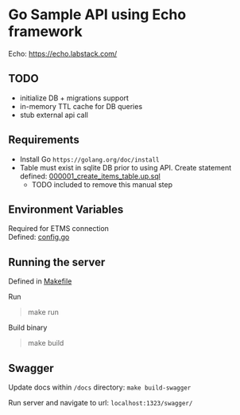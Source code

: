 # Go Sample API using Echo framework
Echo: https://echo.labstack.com/

## TODO
- initialize DB + migrations support
- in-memory TTL cache for DB queries
- stub external api call

## Requirements
- Install Go `https://golang.org/doc/install`
- Table must exist in sqlite DB prior to using API. Create statement defined: [000001_create_items_table.up.sql](db/migrations/000001_create_items_table.up.sql)
  - TODO included to remove this manual step

## Environment Variables
Required for ETMS connection \
Defined: [config.go](config/config.go)

## Running the server
Defined in [Makefile](Makefile)

Run
> make run

Build binary
> make build

## Swagger
Update docs within `/docs` directory: `make build-swagger`

Run server and navigate to url: `localhost:1323/swagger/`
